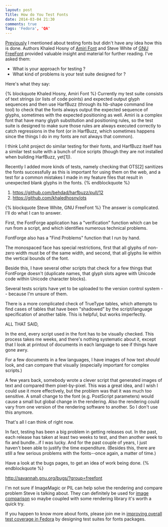 ```yaml
---
layout: post
Title: How do You Test Fonts
date: 2014-03-04 21:30
comments: true
Tags: 'Fedora', 'QA'
---
```


[Previously](/blog/2014/03/03/last-week-in-fedora-qa/) I mentioned about testing
fonts but didn't have any idea how this is done. Authors
Khaled Hosny of [Amiri Font](http://www.amirifont.org/) and Steve White of
[GNU FreeFont](http://www.gnu.org/software/freefont/) provided valuable insight
and material for further reading. I've asked them:

* What is your approach for testing ?
* What kind of problems is your test suite designed for ?

Here's what they say:

{% blockquote Khaled Hosny, Amiri Font %}
Currently my test suite consists of text strings (or lists of code
points) and expected output glyph sequences and then use HarfBuzz
(through its hb-shape command line tool) to check that the fonts always
output the expected sequence of glyphs, sometimes with the expected
positioning as well. Amiri is a complex font that have many glyph
substitution and positioning rules, so the test suite is designed to
make sure those rules are always executed correctly to catch regressions
in the font (or in HarfBuzz, which sometimes happens since the things I
do in my fonts are not always that common).

I think Lohit project do similar testing for their fonts, and HarfBuzz
itself has a similar test suite with a bunch of nice scripts (though
they are not installed when building HarfBuzz, yet[1]).

Recently I added more kinds of tests, namely checking that OTS[2]
sanitizes the fonts successfully as this is important for using them on
the web, and a test for a common mistakes I made in my feature files
that result in unexpected blank glyphs in the fonts.
{% endblockquote %}

1. <https://github.com/behdad/harfbuzz/pull/12>
2. <https://github.com/khaledhosny/ots>




{% blockquote Steve White, GNU FreeFont %}
The answer is complicated.  I'll do what I can to answer.

First, the FontForge application has a "verification" function which
can be run from a script, and which identifies numerous technical
problems.

FontForge also has a "Find Problems" function that I run by hand.

The monospaced face has special restrictions, first that all glyphs of
non-zero width must be of the same width, and second, that all glyphs
lie within the vertical bounds of the font.

Beside this, I have several other scripts that check for a few things
that FontForge doesn't (duplicate names, that glyph slots agree with
Unicode code within Unicode character blocks).

Several tests scripts have yet to be uploaded to the version control
system -- because I'm unsure of them.

There is a more complicated check of TrueType tables, which attempts
to find cases of tables that have been "shadowed" by the
script/language specification of another table.  This is helpful, but
works imperfectly.

ALL THAT SAID,

In the end, every script used in the font has to be visually checked.
This process takes me weeks, and there's nothing systematic about it,
except that I look at printout of documents in each language to see if
things have gone awry.

For a few documents in a few languages, I have images of how text
*should* look, and can compare that visually (especially important for
complex scripts.)

A few years back, somebody wrote a clever script that generated images
of text and compared them pixel-by-pixel.  This was a great idea, and
I wish I could use it more effectively, but the problem was that it
was much too sensitive.  A small change to the font (e.g. PostScript
parameters) would cause a small but global change in the rendering.
Also the rendering could vary from one version of the rendering
software to another.  So I don't use this anymore.

That's all I can think of right now.

In fact, testing has been a big problem in getting releases out.  In
the past, each release has taken at least two weeks to test, and then
another week to fix and bundle...if I was lucky.  And for the past
couple of years, I just haven't been able to justify the time
expenditure.  (Besides this, there are still a few serious problems
with the fonts--once again, a matter of time.)

Have a look at the bugs pages, to get an idea of work being done.
{% endblockquote %}

<http://savannah.gnu.org/bugs/?group=freefont>

I'm not sure if ImageMagic or PIL can help solve the rendering and compare
problem Steve is talking about. They can definitely be used for
[image comparison](/blog/2013/05/17/linux-and-python-tools-to-compare-images/)
so maybe coupled with some rendering library it's worth a quick try.


If you happen to know more about fonts, please join me in 
[improving overall test coverage in Fedora](/blog/2014/02/28/action-improving-test-coverage-in-fedora/)
by designing test suites for fonts packages.
